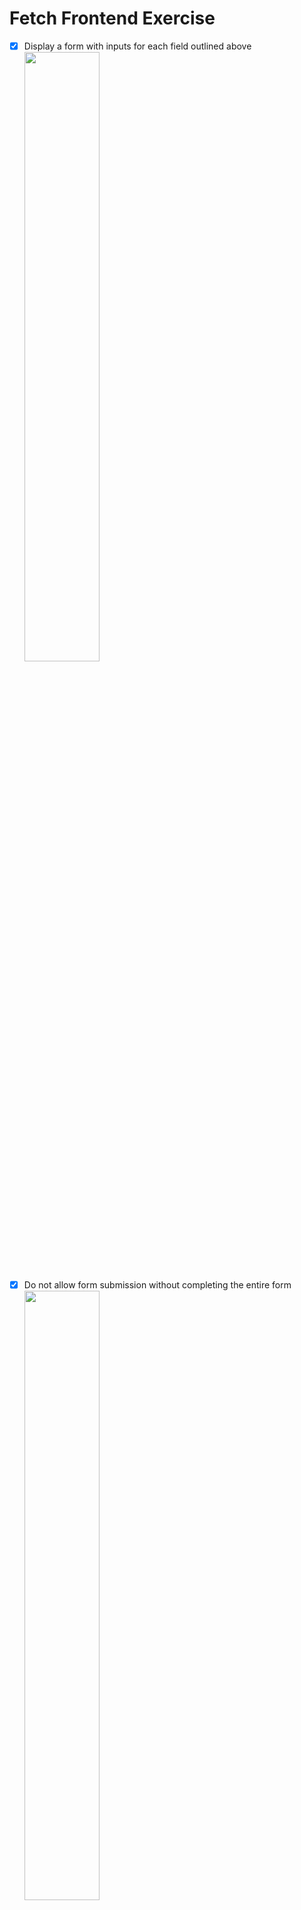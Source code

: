 # Fetch Frontend Exercise
- [x] Display a form with inputs for each field outlined above
        <img src="https://user-images.githubusercontent.com/56094014/215174168-47df226d-3c06-4768-ac78-daaf28ee001b.png" width=50% height=50%>
- [x] Do not allow form submission without completing the entire form
        <img src="https://user-images.githubusercontent.com/56094014/215174471-a028389f-d51b-462c-be1e-526c4d5844e7.png" width=50% height=50%>
- [x] Allow a user to complete and submit the form
- [x] Provide feedback upon successful form submission
        <img src="https://user-images.githubusercontent.com/56094014/215179213-8fe89914-74a7-435d-aaa2-e952c4efe3c8.png" width=50% height=50%>
- [x] Have its soure code stored in a code repository
        >[Code Repository](https://github.com/smworthingto2501/Fetch)
- [x] Be hosted on the internet
       > [GitHub Pages]( https://smworthingto2501.github.io/Fetch/)
       

## About Sarah Worthington
* Applying for Frontend Engineer Apprenticeship :dog:
* UW Madison 2022 Graduate :mortar_board:
* Born in Chicago, Illinois :cityscape:

### External Links 
[LinkedIn](https://www.linkedin.com/in/sarah-worthington-8bb421172/)  

[Portfolio](https://sarahmworthington.wixsite.com/worthington/)

